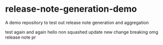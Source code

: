 # release-note-generation-demo
A demo repository to test out release note generation and aggregation

test
again
and again
hello non squashed update
new change breaking omg
release note pr

